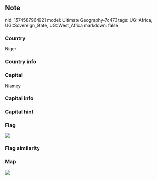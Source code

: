 ## Note
nid: 1574587964921
model: Ultimate Geography-7c473
tags: UG::Africa, UG::Sovereign_State, UG::West_Africa
markdown: false

### Country
Niger

### Country info


### Capital
Niamey

### Capital info


### Capital hint


### Flag
<img src="ug-flag-niger.svg">

### Flag similarity


### Map
<img src="ug-map-niger.png">
